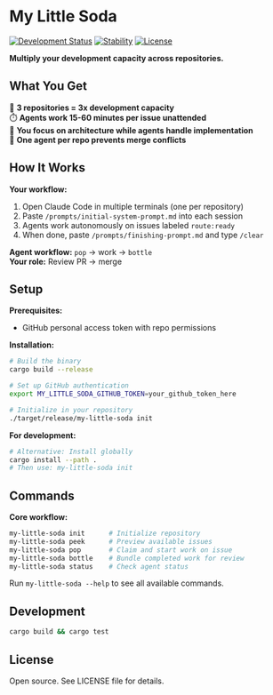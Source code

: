 # My Little Soda

[![Development Status](https://img.shields.io/badge/status-early%20alpha-orange)](https://github.com/johnhkchen/my-little-soda)
[![Stability](https://img.shields.io/badge/stability-experimental-red)](https://github.com/johnhkchen/my-little-soda)
[![License](https://img.shields.io/badge/license-open%20source-blue)](LICENSE)

**Multiply your development capacity across repositories.**

## What You Get

🚀 **3 repositories = 3x development capacity**  
⏱️ **Agents work 15-60 minutes per issue unattended**  
🧠 **You focus on architecture while agents handle implementation**  
🔄 **One agent per repo prevents merge conflicts**

## How It Works

**Your workflow:**
1. Open Claude Code in multiple terminals (one per repository)
2. Paste `/prompts/initial-system-prompt.md` into each session  
3. Agents work autonomously on issues labeled `route:ready`
4. When done, paste `/prompts/finishing-prompt.md` and type `/clear`

**Agent workflow:** `pop` → work → `bottle`  
**Your role:** Review PR → merge

## Setup

**Prerequisites:**
- GitHub personal access token with repo permissions

**Installation:**
```bash
# Build the binary
cargo build --release

# Set up GitHub authentication
export MY_LITTLE_SODA_GITHUB_TOKEN=your_github_token_here

# Initialize in your repository
./target/release/my-little-soda init
```

**For development:**
```bash
# Alternative: Install globally
cargo install --path .
# Then use: my-little-soda init
```

## Commands

**Core workflow:**
```bash
my-little-soda init      # Initialize repository
my-little-soda peek      # Preview available issues  
my-little-soda pop       # Claim and start work on issue
my-little-soda bottle    # Bundle completed work for review
my-little-soda status    # Check agent status
```

Run `my-little-soda --help` to see all available commands.

## Development

```bash
cargo build && cargo test
```

## License

Open source. See LICENSE file for details.